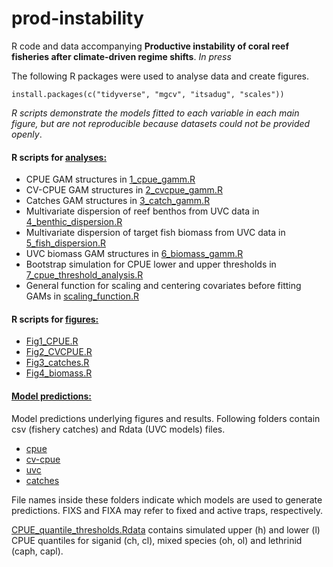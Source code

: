 # prod-instability
R code and data accompanying **Productive instability of coral reef fisheries after climate-driven regime shifts**. *In press*

The following R packages were used to analyse data and create figures.

```
install.packages(c("tidyverse", "mgcv", "itsadug", "scales"))
```

*R scripts demonstrate the models fitted to each variable in each main figure, but are not reproducible because datasets could not be provided openly*. 

#### R scripts for **[analyses:](https://github.com/jpwrobinson/prod-instability/tree/master/analysis)** 

* CPUE GAM structures in [1_cpue_gamm.R](analysis/1_cpue_gamm.R) 		
* CV-CPUE GAM structures in [2_cvcpue_gamm.R](analysis/2_cvcpue_gamm.R)		
* Catches GAM structures in [3_catch_gamm.R](analysis/3_catch_gamm.R)			
* Multivariate dispersion of reef benthos from UVC data in [4_benthic_dispersion.R](analysis/4_benthic_dispersion.R)		
* Multivariate dispersion of target fish biomass from UVC data in [5_fish_dispersion.R](analysis/5_fish_dispersion.R)
* UVC biomass GAM structures in [6_biomass_gamm.R](analysis/6_biomass_gamm.R)
* Bootstrap simulation for CPUE lower and upper thresholds in [7_cpue_threshold_analysis.R](analysis/7_cpue_threshold_analysis.R)
* General function for scaling and centering covariates before fitting GAMs in [scaling_function.R](analysis/scaling_function.R)

#### R scripts for **[figures:](https://github.com/jpwrobinson/prod-instability/tree/master/figures)**

* [Fig1_CPUE.R](figures/Fig1_CPUE.R)
* [Fig2_CVCPUE.R](figures/Fig2_CVCPUE.R)
* [Fig3_catches.R](figures/Fig3_catches.R)
* [Fig4_biomass.R](figures/Fig4_biomass.R)

#### **[Model predictions:](https://github.com/jpwrobinson/prod-instability/tree/master/model-predictions)**

Model predictions underlying figures and results. Following folders contain csv (fishery catches) and Rdata (UVC models) files. 

* [cpue](model-predictions/cpue)
* [cv-cpue](model-predictions/cv-cpue)
* [uvc](model-predictions/uvc)
* [catches](model-predictions/catches)

File names inside these folders indicate which models are used to generate predictions. FIXS and FIXA may refer to fixed and active traps, respectively. 

[CPUE_quantile_thresholds.Rdata](model-predictions/cpue/CPUE_quantile_thresholds.Rdata) contains simulated upper (h) and lower (l) CPUE quantiles for siganid (ch, cl), mixed species (oh, ol) and lethrinid (caph, capl).

